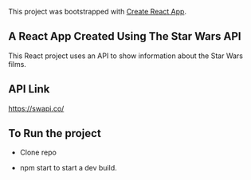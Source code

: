 This project was bootstrapped with [Create React App](https://github.com/facebook/create-react-app).

## A React App Created Using The Star Wars API

This React project uses an API to show information about the Star Wars films. 

## API Link

https://swapi.co/

## To Run the project

- Clone repo

- npm start to start a dev build.

